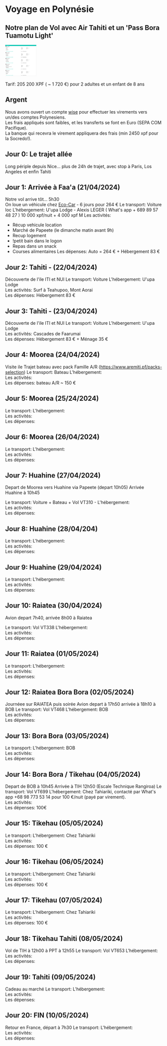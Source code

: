 # Voyage en Polynésie

## Notre plan de Vol avec Air Tahiti et un 'Pass Bora Tuamotu Light'

<img src="Validated_PDV.png" width="100" height="100">   

Tarif: 205 200 XPF ( ~ 1 720 €) pour 2 adultes et un enfant de 8 ans

## Argent

Nous avons ouvert un compte [wise](https://www.wise.com) pour effectuer les virements vers un/des comptes Polynesiens.   
Les frais appliqués sont faibles, et les transferts se font en Euro (SEPA COM Pacifique).   
La banque qui recevra le virement appliquera des frais (min 2450 xpf pour la Socredo!).   

## Jour 0: Le trajet allée

Long périple depuis Nice... plus de 24h de trajet, avec stop à Paris, Los Angeles et enfin Tahiti

## Jour 1: Arrivée à Faa'a (21/04/2024)

Notre vol arrive tôt... 5h30   
On loue un véhicule chez [Eco-Car](https://www.ecocar-tahiti.com/)  - 6 jours pour 264 €
Le transport: Voiture loc
L'hébergement:   U'upa Lodge - Alexis LEGER ( What's app + 689 89 57 48 27 )   10 000 xpf/nuit + 4 000 xpf M
Les activités: 
 * Récup vehicule location 
 * Marché de Papeete (le dimanche matin avant 9h)
 * Recup logement
 * !petit bain dans le logon 
 * Repas dans un snack
 * Courses alimentaires
Les dépenses:   Auto = 264 € + Hébergement 83 €   

## Jour 2: Tahiti - (22/04/2024)

Découverte de l'ile ITI et NUI
Le transport: Voiture 
L'hébergement: U'upa Lodge   
Les activités: Surf à Teahupoo, Mont Aorai   
Les dépenses:   Hébergement 83 €   

## Jour 3: Tahiti - (23/04/2024)

Découverte de l'ile ITI et NUI
Le transport: Voiture 
L'hébergement: U'upa Lodge   
Les activités: Cascades de Faarumai   
Les dépenses:  Hébergement 83 € + Ménage 35 €   

## Jour 4: Moorea (24/04/2024)

Visite ile
Trajet bateau avec pack Famille A/R (https://www.aremiti.pf/packs-selection)
Le transport: Bateau 
L'hébergement:   
Les activités:   
Les dépenses:   bateau A/R ~ 150 €

## Jour 5: Moorea (25/24/2024)
Le transport: 
L'hébergement:   
Les activités:   
Les dépenses:   

## Jour 6: Moorea (26/04/2024)

Le transport: 
L'hébergement:   
Les activités:   
Les dépenses:   

## Jour 7: Huahine (27/04/2024)

Depart de Moorea vers Huahine via Papeete (depart 10h05)
Arrivée Huahine à 10h45

Le transport:  Voiture + Bateau + Vol VT310 - 
L'hébergement:   
Les activités:   
Les dépenses:   

## Jour 8: Huahine (28/04/204)

Le transport: 
L'hébergement:   
Les activités:   
Les dépenses:   

## Jour 9: Huahine (29/04/2024)

Le transport: 
L'hébergement:   
Les activités:   
Les dépenses:   

## Jour 10: Raiatea (30/04/2024)

Avion depart 7h40, arrivée 8h00 à Raiatea

Le transport: Vol VT338
L'hébergement:   
Les activités:   
Les dépenses:   

## Jour 11: Raiatea (01/05/2024)

Le transport: 
L'hébergement:   
Les activités:   
Les dépenses:   

## Jour 12: Raiatea Bora Bora (02/05/2024)

Journéee sur RAIATEA puis soirée 
Avion depart à 17h50 arrivée à 18h10 à BOB
Le transport:  Vol VT468
L'hébergement: BOB   
Les activités:   
Les dépenses:   

## Jour 13: Bora Bora (03/05/2024)

Le transport: 
L'hébergement: BOB   
Les activités:   
Les dépenses:   

## Jour 14: Bora Bora / Tikehau (04/05/2024)

Depart de BOB à 10h45 Arrivée à TIH 12h50 (Escale Technique Rangiroa)
Le transport: Vol VT699
L'hébergement: Chez Tahiariki, contacté par What's app +68 98 773 53 14 pour 100 €/nuit (payé par virement).  
Les activités:   
Les dépenses: 100€     

## Jour 15: Tikehau (05/05/2024)
Le transport: 
L'hébergement: Chez Tahiariki   
Les activités:   
Les dépenses: 100 €   

## Jour 16: Tikehau (06/05/2024)
Le transport: 
L'hébergement: Chez Tahiariki   
Les activités:   
Les dépenses: 100 €   

## Jour 17: Tikehau (07/05/2024)

Le transport: 
L'hébergement: Chez Tahiariki   
Les activités:   
Les dépenses: 100 €   

## Jour 18: Tikehau Tahiti (08/05/2024)

Vol de TIH à 12h00 à PPT à 12h55
Le transport: Vol VT653
L'hébergement:   
Les activités:   
Les dépenses:   

## Jour 19: Tahiti (09/05/2024)

Cadeau au marché
Le transport: 
L'hébergement:   
Les activités:   
Les dépenses:   

## Jour 20: FIN (10/05/2024)

Retour en France, départ à 7h30
Le transport: 
L'hébergement:   
Les activités:   
Les dépenses:   
